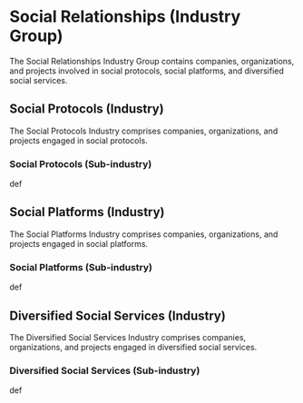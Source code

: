 # Social Relationships (Industry Group)

The Social Relationships Industry Group contains companies, organizations, and projects involved in social protocols, social platforms, and diversified social services.



## Social Protocols (Industry)

The Social Protocols Industry comprises companies, organizations, and projects engaged in social protocols.

### Social Protocols (Sub-industry)

def



## Social Platforms (Industry)

The Social Platforms Industry comprises companies, organizations, and projects engaged in social platforms.

### Social Platforms (Sub-industry)

def



## Diversified Social Services (Industry)

The Diversified Social Services Industry comprises companies, organizations, and projects engaged in diversified social services.

### Diversified Social Services (Sub-industry)

def
